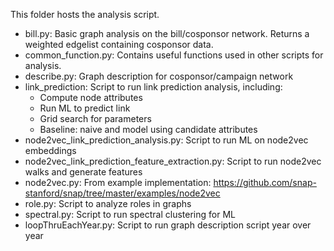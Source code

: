 This folder hosts the analysis script.
- bill.py: Basic graph analysis on the bill/cosponsor network. Returns a weighted edgelist containing cosponsor data.
- common_function.py: Contains useful functions used in other scripts for analysis.
- describe.py: Graph description for cosponsor/campaign network
- link_prediction: Script to run link prediction analysis, including:
    - Compute node attributes
    - Run ML to predict link
    - Grid search for parameters
    - Baseline: naive and model using candidate attributes
- node2vec_link_prediction_analysis.py: Script to run ML on node2vec embeddings
- node2vec_link_prediction_feature_extraction.py: Script to run node2vec walks and generate features
- node2vec.py: From example implementation: https://github.com/snap-stanford/snap/tree/master/examples/node2vec
- role.py: Script to analyze roles in graphs
- spectral.py: Script to run spectral clustering for ML
- loopThruEachYear.py: Script to run graph description script year over year